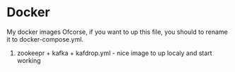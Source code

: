 # Docker
My docker images 
Ofcorse, if you want to up this file, you should to rename it to docker-compose.yml. 

1. zookeepr + kafka + kafdrop.yml - nice image to up localy and start working
